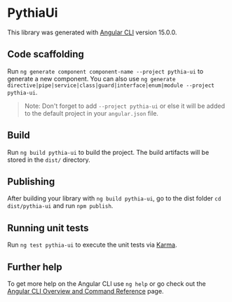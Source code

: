 # PythiaUi

This library was generated with [Angular CLI](https://github.com/angular/angular-cli) version 15.0.0.

## Code scaffolding

Run `ng generate component component-name --project pythia-ui` to generate a new component. You can also use `ng generate directive|pipe|service|class|guard|interface|enum|module --project pythia-ui`.
> Note: Don't forget to add `--project pythia-ui` or else it will be added to the default project in your `angular.json` file. 

## Build

Run `ng build pythia-ui` to build the project. The build artifacts will be stored in the `dist/` directory.

## Publishing

After building your library with `ng build pythia-ui`, go to the dist folder `cd dist/pythia-ui` and run `npm publish`.

## Running unit tests

Run `ng test pythia-ui` to execute the unit tests via [Karma](https://karma-runner.github.io).

## Further help

To get more help on the Angular CLI use `ng help` or go check out the [Angular CLI Overview and Command Reference](https://angular.io/cli) page.
